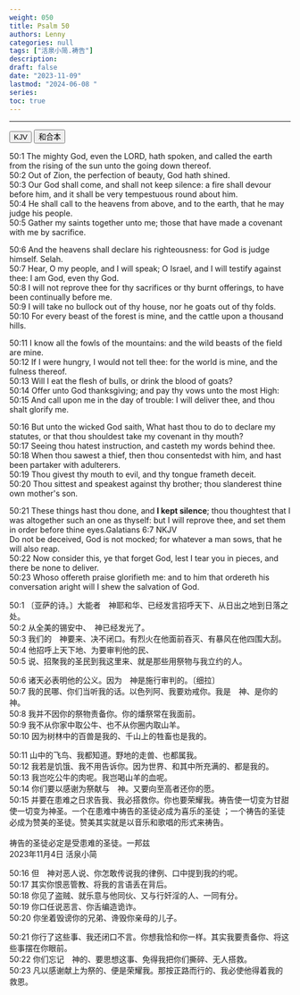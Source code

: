 ```yaml
---
weight: 050
title: Psalm 50
authors: Lenny
categories: null
tags: ["活泉小简.祷告"]
description: 
draft: false
date: "2023-11-09"
lastmod: "2024-06-08 "
series: 
toc: true
---
```


<!--more-->
---

<!-- Tab links -->

<div class="tab">
  <button class="tablinks active" onclick="tablabel(event, 'english')">KJV</button>
  <button class="tablinks" onclick="tablabel(event, 'chinese')">和合本</button>
</div>

<!-- Tab content -->
<div id="english" class="tabcontent" style="display:block">

50:1 The mighty God, even the LORD, hath spoken, and called the earth from the rising of the sun unto the going down thereof.  
50:2 Out of Zion, the perfection of beauty, God hath shined.  
50:3 Our God shall come, and shall not keep silence: a fire shall devour before him, and it shall be very tempestuous round about him.  
50:4 He shall call to the heavens from above, and to the earth, that he may judge his people.  
50:5 Gather my saints together unto me; those that have made a covenant with me by sacrifice.  

50:6 And the heavens shall declare his righteousness: for God is judge himself. Selah.  
50:7 Hear, O my people, and I will speak; O Israel, and I will testify against thee: I am God, even thy God.  
50:8 I will not reprove thee for thy sacrifices or thy burnt offerings, to have been continually before me.  
50:9 I will take no bullock out of thy house, nor he goats out of thy folds.  
50:10 For every beast of the forest is mine, and the cattle upon a thousand hills.  

50:11 I know all the fowls of the mountains: and the wild beasts of the field are mine.  
50:12 If I were hungry, I would not tell thee: for the world is mine, and the fulness thereof.  
50:13 Will I eat the flesh of bulls, or drink the blood of goats?  
50:14 Offer unto God thanksgiving; and pay thy vows unto the most High:  
50:15 And call upon me in the day of trouble: I will deliver thee, and thou shalt glorify me.  

50:16 But unto the wicked God saith, What hast thou to do to declare my statutes, or that thou shouldest take my covenant in thy mouth?  
50:17 Seeing thou hatest instruction, and casteth my words behind thee.  
50:18 When thou sawest a thief, then thou consentedst with him, and hast been partaker with adulterers.  
50:19 Thou givest thy mouth to evil, and thy tongue frameth deceit.  
50:20 Thou sittest and speakest against thy brother; thou slanderest thine own mother's son.  

50:21 These things hast thou done, and <b>I kept silence</b>; thou thoughtest that I was altogether such an one as thyself: but I will reprove thee, and set them in order before thine eyes.<label class="margin-toggle sidenote-number"></label><span class="sidenote">Galatians 6:7 NKJV
<br>Do not be deceived, God is not mocked; for whatever a man sows, that he will also reap.
</span>  
50:22 Now consider this, ye that forget God, lest I tear you in pieces, and there be none to deliver.  
50:23 Whoso offereth praise glorifieth me: and to him that ordereth his conversation aright will I shew the salvation of God.  
</div>

<div id="chinese" class="tabcontent">

50:1 〔亚萨的诗。〕大能者　神耶和华、已经发言招呼天下、从日出之地到日落之处。  
50:2 从全美的锡安中、　神已经发光了。  
50:3 我们的　神要来、决不闭口。有烈火在他面前吞灭、有暴风在他四围大刮。  
50:4 他招呼上天下地、为要审判他的民、  
50:5 说、招聚我的圣民到我这里来、就是那些用祭物与我立约的人。  

50:6 诸天必表明他的公义。因为　神是施行审判的。〔细拉〕  
50:7 我的民哪、你们当听我的话。以色列阿、我要劝戒你。我是　神、是你的　神。  
50:8 我并不因你的祭物责备你。你的燔祭常在我面前。  
50:9 我不从你家中取公牛、也不从你圈内取山羊。  
50:10 因为树林中的百兽是我的、千山上的牲畜也是我的。  

50:11 山中的飞鸟、我都知道。野地的走兽、也都属我。  
50:12 我若是饥饿、我不用告诉你。因为世界、和其中所充满的、都是我的。  
50:13 我岂吃公牛的肉呢。我岂喝山羊的血呢。  
50:14 你们要以感谢为祭献与　神。又要向至高者还你的愿。  
50:15 并要在患难之日求告我、我必搭救你。你也要荣耀我。<label for="prayer" class="margin-toggle sidenote-number"></label><span class="sidenote">祷告使一切变为甘甜使一切变为神圣。一个在患难中祷告的圣徒必成为喜乐的圣徒 ；一个祷告的圣徒必成为赞美的圣徒。赞美其实就是以音乐和歌唱的形式来祷告。
<br><br>祷告的圣徒必定是受患难的圣徒。一邦兹
<br>2023年11月4日 活泉小简</span>  

50:16 但　神对恶人说、你怎敢传说我的律例、口中提到我的约呢。  
50:17 其实你恨恶管教、将我的言语丢在背后。  
50:18 你见了盗贼、就乐意与他同伙、又与行奸淫的人、一同有分。  
50:19 你口任说恶言、你舌编造诡诈。  
50:20 你坐着毁谤你的兄弟、谗毁你亲母的儿子。  

50:21 你行了这些事、我还闭口不言。你想我恰和你一样。其实我要责备你、将这些事摆在你眼前。  
50:22 你们忘记　神的、要思想这事、免得我把你们撕碎、无人搭救。  
50:23 凡以感谢献上为祭的、便是荣耀我。那按正路而行的、我必使他得着我的救恩。  
</div>


